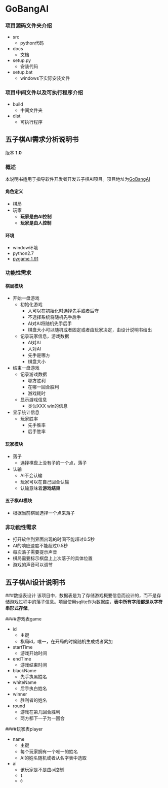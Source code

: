 # GoBangAI
### 项目源码文件夹介绍
- src
	- python代码
- docs
	- 文档
- setup.py
	- 安装代码
- setup.bat
	- windows下实际安装文件

### 项目中间文件以及可执行程序介绍
- build
	- 中间文件夹
- dist
	- 可执行程序

## 五子棋AI需求分析说明书
版本 **1.0**
### 概述
本说明书适用于指导软件开发者开发五子棋AI项目。项目地址为[GoBangAI](https://github.com/shuitian/GoBangAI)
#### 角色定义
- 棋局
- 玩家
	- **玩家是由AI控制**
	- **玩家是由人控制**

#### 环境
- window环境
- python2.7
- [pygame 1.91](http://pygame.org/ftp/pygame-1.9.1.win32-py2.7.msi)

### 功能性需求
#### 棋局模块
- 开始一盘游戏
	- 初始化游戏
		- 人可以在初始化时选择先手或者后守
		- 不选择系统将随机先手后手
		- AI对AI将随机先手后手
		- 棋盘大小可以随机或者固定或者由玩家决定，由设计说明书给出
	- 记录玩家信息，游戏数据
		- AI对AI
		- 人对AI
		- 先手是哪方
		- 棋盘大小
- 结束一盘游戏
	- 记录游戏数据
		- 哪方胜利
		- 在哪一回合胜利
		- 游戏耗时
	- 显示游戏信息
		- 类似XXX win的信息
- 显示统计信息
	- 玩家胜率
		- 先手胜率
		- 后手胜率

#### 玩家模块
- 落子
	- 选择棋盘上没有子的一个点，落子
- 认输
	- AI不会认输
	- 玩家可以在自己回合认输
	- 认输意味着**游戏结束**

#### 五子棋AI模块
- 根据当前棋局选择一个点来落子

### 非功能性需求
- 打开软件到界面出现的时间不能超过0.5秒
- AI的响应速度不能超过0.5秒
- 每次落子需要提示声音
- 棋局需要标示棋盘上上次落子的具体位置
- 游戏的声音可以调节


## 五子棋AI设计说明书
###数据表设计
该项目中，数据表是为了存储游戏概要信息而设计的，而不是存储游戏过程中的落子信息。项目使用sqlite作为数据库，**表中所有字段都是以字符串形式存储**。

####游戏表game
- id
	- 主键
	- 棋局id，唯一，在开局的时候随机生成或者累加
- startTime
	- 游戏开始时间
- endTime
	- 游戏结束时间
- blackName
	- 先手执黑姓名
- whiteName
	- 后手执白姓名
- winner
	- 胜利者的姓名
- round
	- 游戏在第几回合胜利
	- 两方都下一子为一回合

####玩家表player
- name
	- 主键
	- 每个玩家拥有一个唯一的姓名
	- AI的姓名随机或者从名字表中选取
- ai
	- 该玩家是不是由ai控制
	- `1`
	- `0`

